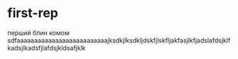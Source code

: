 # first-rep
перший блин комом
sdfaaaaaaaaaaaaaaaaaaaaaaaaaajksdkjlksdkljdskfjlskfljakfasjlkfjadslafdsjklfkadsjlkadsfjlafdsjkldsafjklk
